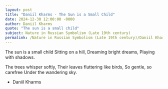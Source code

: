 ```yaml
---
layout: post
title: "Daniil Kharms - The Sun is a Small Child"
date: 2024-12-30 12:00:00 -0000
author: Daniil Kharms
quote: "The sun is a small child"
subject: Nature in Russian Symbolism (Late 19th century)
permalink: /Nature in Russian Symbolism (Late 19th century)/Daniil Kharms/Daniil Kharms - The Sun is a Small Child
---
```


The sun is a small child
Sitting on a hill,
Dreaming bright dreams,
Playing with shadows.

The trees whisper softly,
Their leaves fluttering like birds,
So gentle, so carefree
Under the wandering sky.

- Daniil Kharms
